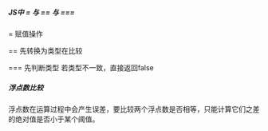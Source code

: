 ##### JS中    **=**	与	**==**	与	**===**

= 赋值操作

== 先转换为类型在比较

=== 先判断类型 若类型不一致，直接返回false



##### 浮点数比较

浮点数在运算过程中会产生误差，要比较两个浮点数是否相等，只能计算它们之差的绝对值是否小于某个阈值。